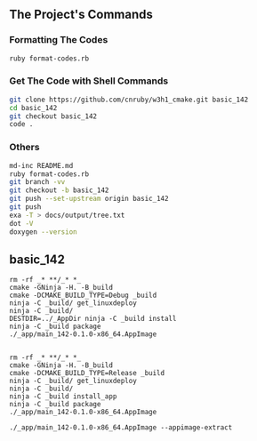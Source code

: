 ## The Project's Commands



### Formatting The Codes
```bash
ruby format-codes.rb
```



### Get The Code with Shell Commands
```bash
git clone https://github.com/cnruby/w3h1_cmake.git basic_142
cd basic_142
git checkout basic_142
code .
```



### Others 
```bash
md-inc README.md
ruby format-codes.rb
git branch -vv
git checkout -b basic_142
git push --set-upstream origin basic_142
git push
exa -T > docs/output/tree.txt
dot -V
doxygen --version
```



## basic_142
```
rm -rf _* **/_* *_
cmake -GNinja -H. -B_build
cmake -DCMAKE_BUILD_TYPE=Debug _build
ninja -C _build/ get_linuxdeploy
ninja -C _build/
DESTDIR=../_AppDir ninja -C _build install
ninja -C _build package
./_app/main_142-0.1.0-x86_64.AppImage


rm -rf _* **/_* *_
cmake -GNinja -H. -B_build
cmake -DCMAKE_BUILD_TYPE=Release _build
ninja -C _build/ get_linuxdeploy
ninja -C _build/
ninja -C _build install_app
ninja -C _build package
./_app/main_142-0.1.0-x86_64.AppImage

./_app/main_142-0.1.0-x86_64.AppImage --appimage-extract
```